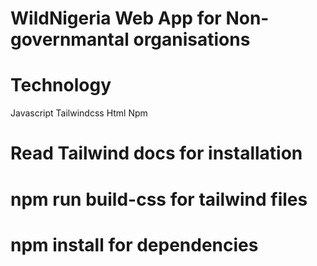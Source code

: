 # WildNigeria Web App for Non-governmantal organisations

# Technology

Javascript
Tailwindcss
Html
Npm

# Read Tailwind docs for installation

# npm run build-css for tailwind files

# npm install for dependencies
